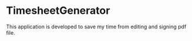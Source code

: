 # TimesheetGenerator
This application is developed to save my time from editing and signing pdf file.
